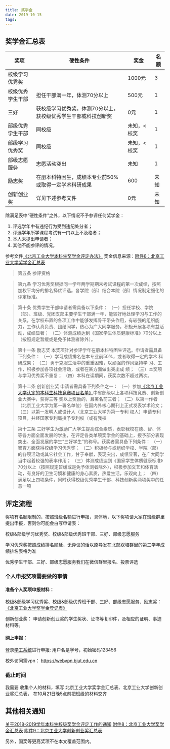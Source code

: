 ```yaml
---
title: 奖学金
date: 2019-10-15
tags:
---
```


## 奖学金汇总表

| 奖项             | 硬性条件                                                       | 奖金         | 名额 |
| ---              | ---                                                            | ---          | ---  |
| 校级学习优秀奖   |                                                                | 1000元       | 3    |
| 校级优秀学生干部 | 担任干部满一年，体测70分以上                                   | 500元        | 1    |
| 三好             | 获校级学习优秀奖，体测70分以上，获校级优秀学生干部或科技创新奖 | 0元          | 1    |
| 部级优秀学生干部 | 同校级                                                         | 未知，< 校奖 | 1    |
| 部级学习优秀奖   | 同校级                                                         | 未知，< 校奖 | 1    |
| 部级志愿服务     | 志愿活动突出                                                   | 未知         | 1    |
| 励志奖           | 在册本科特困生，成绩本专业前50%或取得一定学术科研成果          | 600          | 未知 |
| 创新创业奖       | 详见下述参考文件                                               | 0元          | 未知 |

除满足表中“硬性条件”之外，以下情况不予参评任何奖学金：

1. 评选学年中有违纪行为受到违纪处分者；
2. 评选学年所学课程考试有一门以上不及格者；
3. 本人未提出申请者；
4. 其他不能参评的情况。

参考文件[《北京工业大学本科生奖学金评定办法》](北京工业大学本科生奖学金评定办法.pdf)
奖金信息来源：[附件8：北京工业大学奖学金汇总表](附件8：北京工业大学奖学金汇总表.xls)

> 第五条 参评资格

> 第九条
> 学习优秀奖根据同一学年两学期期末考试课程的第一次成绩，按照加权平均分的排名择优评选。各学院（部）结合本院（部）情况制定细化的评定标准。

> 第十条
> 优秀学生干部申请者需具备以下条件：
>（一）担任学校、学院（部）、班级、党团支部主要学生干部满一年，能较好地处理学习与工作的关系，在学校布置的各项工作中能够发挥骨干带头作用，有较强的组织能力，工作认真负责、团结同学，热心为广大同学服务，积极开展各项有益活动，成绩显著；
> （二）体测成绩达到《国家学生体质健康标准》70分以上（按照规定暂缓或是免予体测者除外）。

> 第十一条 励志奖
> 本奖项针对参评学年在册本科特困生评选。申请者需具备
下列条件：
>（一）学习成绩排名在本专业前50%，或者取得一定的学术
科研成果；
>（二）勇于克服生活中的重重困难，以顽强的作风坚持学
习、工作，积极参加各项社会活动，或者在某方面做出突出成
绩；
>（三）本奖项与学习优秀奖不重复；
>（四）本科在读期间，获奖次数不超过两次。

> 第十二条  创新创业奖
> 申请者需具备下列条件之一：
> （一）参加[《北京工业大学认定的本科生科技竞赛项目名单》](北京工业大学认定的本科生科技竞赛项目名单.pdf)中省部级以上各项科技竞赛、创新创业大赛中，获得三等
奖以上奖励的，且署名前三者；
>（二）以第一作者（北京工业大学为第一署名单位）在国内外核心期刊上正式发表学术论文；
>（三）以第一发明人或设计人（北京工业大学为第一专利
权人）申请专利项目，并经国家专利局授予专利权（或有我校

> 第十三条
> 三好学生为激励广大学生提高综合素质，表彰我校在德、智、体等各方面全面发展的学生，在评定各类单项奖学金的基础上，授予部分表现突出、全面发展的学生“三好学生”的称号。获奖者需具备下列条件：
>（一）智育方面获得校级学习优秀奖；
>（二）积极参与或组织学校、学院（部）的各项活动或其它社会工作，甘于奉献，表现突出，成绩显著，在广大同学当中起着较强的表率作用；
>（三）体测成绩达到《国家学生体质健康标准》70分以上（按照规定暂缓或是免予体测者除外），积极参加文艺和体育活动，有良好的卫生习惯和健康的身心素质，热爱生活，乐观向上；
>（四）满足以上四项条件，同时获得校级优秀学生干部、科技创新奖两项奖中的任意一项

## 评定流程

奖项有名额限制的，按照班级名额进行申报，具体地，以下奖项请大家在班级群里提出申报，否则你可能会白写申请表：

校级&部级学习优秀奖、校级&部级优秀班干部、三好、部级志愿服务

学习优秀奖按照成绩排名顺延，无异议的话以原导发在北邮双培群里的第三学年成绩排名表格为准

优秀学生干部、三好、部级志愿服务我们在微信群里报名、投票评选

### 个人申报奖项需要做的事情

#### 准备个人奖项申报材料：

校级&部级学习优秀奖、校级&部级优秀班干部、三好、部级志愿服务、励志奖：
[《北京工业大学奖学金登记表》](北京工业大学奖学金登记表.doc)

创新创业奖：
申请创新创业奖的学生奖状、证书等复印件，及相应的证明、事迹材料等。

#### 网上申报：

登录[学工系统](http://xgxt.bjut.edu.cn)进行申报:
用户名是学号，初始密码123456

校外访问需vpn：
https://webvpn.bjut.edu.cn

### 截止时间

我需要
收集个人的材料，填写
北京工业大学奖学金汇总表、北京工业大学创新创业奖汇总表，
在10月21日晚5点前把班级的材料交齐

## 其他相关通知

[关于2018-2019学年本科生校级奖学金评定工作的通知](关于2018-2019学年本科生校级奖学金评定工作的通知.doc)
[附件8：北京工业大学奖学金汇总表](附件8：北京工业大学奖学金汇总表.xls)
[附件9：北京工业大学创新创业奖汇总表](附件9：北京工业大学创新创业奖汇总表.xls)

另外，国奖等更高奖项不在本文覆盖范围内。

